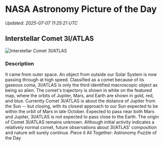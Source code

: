 # NASA Astronomy Picture of the Day

_Updated: 2025-07-07 11:25:21 UTC_

## Interstellar Comet 3I/ATLAS

![Interstellar Comet 3I/ATLAS](https://apod.nasa.gov/apod/image/2507/Interstellar3I_nasa_1080.jpg)

### Description

It came from outer space.  An object from outside our Solar System is now passing through at high speed. Classified as a comet because of its gaseous coma, 3I/ATLAS is only the third identified macroscopic object as being so alien. The comet's trajectory is shown in white on the featured map, where the orbits of Jupiter, Mars, and Earth are shown in gold, red, and blue. Currently Comet 3I/ATLAS is about the distance of Jupiter from the Sun -- but closing, with its closest approach to our Sun expected to be within the orbit of Mars in late October. Expected to pass near both Mars and Jupiter, 3I/ATLAS is not expected to pass close to the Earth.  The origin of Comet 3I/ATLAS remains unknown. Although initial activity indicates a relatively normal comet, future observations about 3I/ATLAS' composition and nature will surely continue.   Piece it All Together: Astronomy Puzzle of the Day
